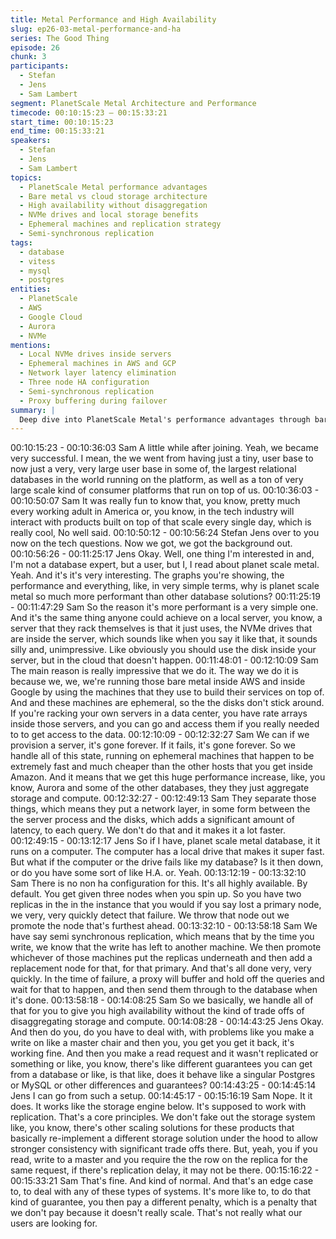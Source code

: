 ```yaml
---
title: Metal Performance and High Availability
slug: ep26-03-metal-performance-and-ha
series: The Good Thing
episode: 26
chunk: 3
participants:
  - Stefan
  - Jens
  - Sam Lambert
segment: PlanetScale Metal Architecture and Performance
timecode: 00:10:15:23 – 00:15:33:21
start_time: 00:10:15:23
end_time: 00:15:33:21
speakers:
  - Stefan
  - Jens
  - Sam Lambert
topics:
  - PlanetScale Metal performance advantages
  - Bare metal vs cloud storage architecture
  - High availability without disaggregation
  - NVMe drives and local storage benefits
  - Ephemeral machines and replication strategy
  - Semi-synchronous replication
tags:
  - database
  - vitess
  - mysql
  - postgres
entities:
  - PlanetScale
  - AWS
  - Google Cloud
  - Aurora
  - NVMe
mentions:
  - Local NVMe drives inside servers
  - Ephemeral machines in AWS and GCP
  - Network layer latency elimination
  - Three node HA configuration
  - Semi-synchronous replication
  - Proxy buffering during failover
summary: |
  Deep dive into PlanetScale Metal's performance advantages through bare metal infrastructure, local NVMe storage, and their approach to high availability without the latency penalties of disaggregated storage and compute architectures.
---
```


00:10:15:23 - 00:10:36:03
Sam
A little while after joining. Yeah, we became very successful. I mean, the we went from having
just a tiny, user base to now just a very, very large user base in some of, the largest relational
databases in the world running on the platform, as well as a ton of very large scale kind of
consumer platforms that run on top of us.
00:10:36:03 - 00:10:50:07
Sam
It was really fun to know that, you know, pretty much every working adult in America or, you
know, in the tech industry will interact with products built on top of that scale every single day,
which is really cool, No well said.
00:10:50:12 - 00:10:56:24
Stefan
Jens over to you now on the tech questions. Now we got, we got the background out.
00:10:56:26 - 00:11:25:17
Jens
Okay. Well, one thing I'm interested in and, I'm not a database expert, but a user, but I, I read
about planet scale metal. Yeah. And it's it's very interesting. The graphs you're showing, the
performance and everything, like, in very simple terms, why is planet scale metal so much more
performant than other database solutions?
00:11:25:19 - 00:11:47:29
Sam
So the reason it's more performant is a very simple one. And it's the same thing anyone could
achieve on a local server, you know, a server that they rack themselves is that it just uses, the
NVMe drives that are inside the server, which sounds like when you say it like that, it sounds
silly and, unimpressive. Like obviously you should use the disk inside your server, but in the
cloud that doesn't happen.
00:11:48:01 - 00:12:10:09
Sam
The main reason is really impressive that we do it. The way we do it is because we, we, we're
running those bare metal inside AWS and inside Google by using the machines that they use to
build their services on top of. And and these machines are ephemeral, so the the disks don't
stick around. If you're racking your own servers in a data center, you have rate arrays inside
those servers, and you can go and access them if you really needed to to get access to the
data.
00:12:10:09 - 00:12:32:27
Sam
We can if we provision a server, it's gone forever. If it fails, it's gone forever. So we handle all of
this state, running on ephemeral machines that happen to be extremely fast and much cheaper
than the other hosts that you get inside Amazon. And it means that we get this huge
performance increase, like, you know, Aurora and some of the other databases, they they just
aggregate storage and compute.
00:12:32:27 - 00:12:49:13
Sam
They separate those things, which means they put a network layer, in some form between the
the server process and the disks, which adds a significant amount of latency, to each query. We
don't do that and it makes it a lot faster.
00:12:49:15 - 00:13:12:17
Jens
So if I have, planet scale metal database, it it runs on a computer. The computer has a local
drive that makes it super fast. But what if the computer or the drive fails like my database? Is it
then down, or do you have some sort of like H.A. or. Yeah.
00:13:12:19 - 00:13:32:10
Sam
There is no non ha configuration for this. It's all highly available. By default. You get given three
nodes when you spin up. So you have two replicas in the in the instance that you would if you
say lost a primary node, we very, very quickly detect that failure. We throw that node out we
promote the node that's furthest ahead.
00:13:32:10 - 00:13:58:18
Sam
We have say semi synchronous replication, which means that by the time you write, we know
that the write has left to another machine. We then promote whichever of those machines put
the replicas underneath and then add a replacement node for that, for that primary. And that's all
done very, very quickly. In the time of failure, a proxy will buffer and hold off the queries and wait
for that to happen, and then send them through to the database when it's done.
00:13:58:18 - 00:14:08:25
Sam
So we basically, we handle all of that for you to give you high availability without the kind of
trade offs of disaggregating storage and compute.
00:14:08:28 - 00:14:43:25
Jens
Okay. And then do you, do you have to deal with, with problems like you make a write on like a
master chair and then you, you get you get it back, it's working fine. And then you make a read
request and it wasn't replicated or something or like, you know, there's like different guarantees
you can get from a database or like, is that like, does it behave like a singular Postgres or
MySQL or other differences and guarantees?
00:14:43:25 - 00:14:45:14
Jens
I can go from such a setup.
00:14:45:17 - 00:15:16:19
Sam
Nope. It it does. It works like the storage engine below. It's supposed to work with replication.
That's a core principles. We don't fake out the storage system like, you know, there's other
scaling solutions for these products that basically re-implement a different storage solution
under the hood to allow stronger consistency with significant trade offs there. But, yeah, you if
you read, write to a master and you require the the row on the replica for the same request, if
there's replication delay, it may not be there.
00:15:16:22 - 00:15:33:21
Sam
That's fine. And kind of normal. And that's an edge case to, to deal with any of these types of
systems. It's more like to, to do that kind of guarantee, you then pay a different penalty, which is
a penalty that we don't pay because it doesn't really scale. That's not really what our users are
looking for.
